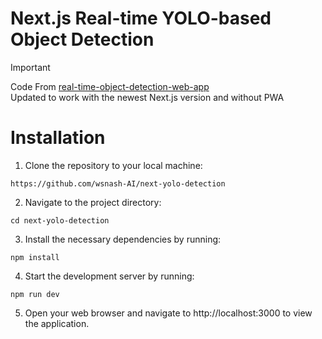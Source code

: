 # Next.js Real-time YOLO-based Object Detection

> [!IMPORTANT]
> Code From [real-time-object-detection-web-app](https://github.com/juanjaho/real-time-object-detection-web-app/tree/master)<br/>
> Updated to work with the newest Next.js version and without PWA

# Installation
1. Clone the repository to your local machine:
```
https://github.com/wsnash-AI/next-yolo-detection
```
2. Navigate to the project directory:
```
cd next-yolo-detection
```
3. Install the necessary dependencies by running:
```
npm install
```
4. Start the development server by running:
```
npm run dev

```
5. Open your web browser and navigate to http://localhost:3000 to view the application.